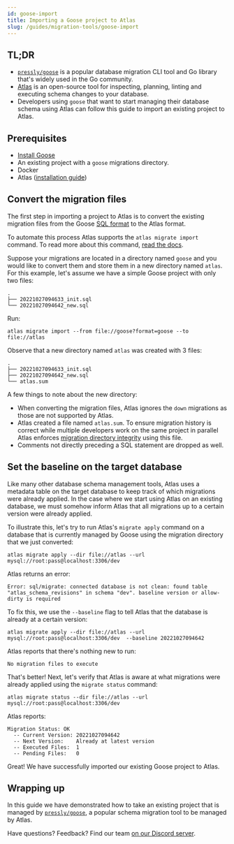 ```yaml
---
id: goose-import
title: Importing a Goose project to Atlas
slug: /guides/migration-tools/goose-import
---
```


## TL;DR
* [`pressly/goose`](https://github.com/pressly/goose) is a popular database migration
  CLI tool and Go library that's widely used in the Go community.
* [Atlas](https://atlasgo.io) is an open-source tool for inspecting, planning, linting and
  executing schema changes to your database.
* Developers using `goose` that want to start managing their database schema using Atlas
  can follow this guide to import an existing project to Atlas. 

## Prerequisites

* [Install Goose](https://github.com/pressly/goose#install)
* An existing project with a `goose` migrations directory.
* Docker
* Atlas ([installation guide](https://atlasgo.io/getting-started/#installation))

## Convert the  migration files

The first step in importing a project to Atlas is to convert the existing
migration files from the Goose [SQL format](https://github.com/pressly/goose#sql-migrations)
to the Atlas format. 

To automate this process Atlas supports the `atlas migrate import` command. To read 
more about this command, [read the docs](/versioned/import).

Suppose your migrations are located in a directory named `goose` and you would like to
convert them and store them in a new directory named `atlas`. For this example, let's 
assume we have a simple Goose project with only two files:
```text
.
├── 20221027094633_init.sql
└── 20221027094642_new.sql
```

Run:

```text
atlas migrate import --from file://goose?format=goose --to file://atlas
```

Observe that a new directory named `atlas` was created with 3 files:
```text
.
├── 20221027094633_init.sql
├── 20221027094642_new.sql
└── atlas.sum
```

A few things to note about the new directory:
* When converting the migration files, Atlas ignores the `down` migrations as those are not
  supported by Atlas.
* Atlas created a file named `atlas.sum`. To ensure migration history is correct while multiple developers work on the same project
  in parallel Atlas enforces [migration directory integrity](/concepts/migration-directory-integrity) using
  this file.
* Comments not directly preceding a SQL statement are dropped as well.

## Set the baseline on the target database

Like many other database schema management tools, Atlas uses a metadata table
on the target database to keep track of which migrations were already applied.
In the case where we start using Atlas on an existing database, we must somehow
inform Atlas that all migrations up to a certain version were already applied.

To illustrate this, let's try to run Atlas's `migrate apply` command on a database
that is currently managed by Goose using the migration directory that we just
converted:

```text
atlas migrate apply --dir file://atlas --url mysql://root:pass@localhost:3306/dev
```
Atlas returns an error:
```text
Error: sql/migrate: connected database is not clean: found table "atlas_schema_revisions" in schema "dev". baseline version or allow-dirty is required
```
To fix this, we use the `--baseline` flag to tell Atlas that the database is already at
a certain version:

```text
atlas migrate apply --dir file://atlas --url mysql://root:pass@localhost:3306/dev  --baseline 20221027094642
```

Atlas reports that there's nothing new to run:

```text
No migration files to execute
```

That's better! Next, let's verify that Atlas is aware at what migrations 
were already applied using the `migrate status` command:

```text
atlas migrate status --dir file://atlas --url mysql://root:pass@localhost:3306/dev
```
Atlas reports:
```text
Migration Status: OK
  -- Current Version: 20221027094642
  -- Next Version:    Already at latest version
  -- Executed Files:  1
  -- Pending Files:   0
```
Great! We have successfully imported our existing Goose project to Atlas.

## Wrapping up

In this guide we have demonstrated how to take an existing project that is
managed by [`pressly/goose`](https://github.com/pressly/goose), a popular
schema migration tool to be managed by Atlas. 

Have questions? Feedback? Find our team [on our Discord server](https://discord.gg/zZ6sWVg6NT).
